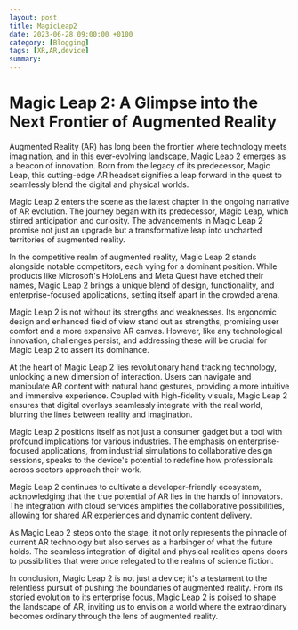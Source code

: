 ```yaml
---
layout: post
title: MagicLeap2
date: 2023-06-28 09:00:00 +0100
category: [Blogging]
tags: [XR,AR,device]
summary:
---
```


# Magic Leap 2: A Glimpse into the Next Frontier of Augmented Reality

Augmented Reality (AR) has long been the frontier where technology meets imagination, and in this ever-evolving landscape, Magic Leap 2 emerges as a beacon of innovation. Born from the legacy of its predecessor, Magic Leap, this cutting-edge AR headset signifies a leap forward in the quest to seamlessly blend the digital and physical worlds.

Magic Leap 2 enters the scene as the latest chapter in the ongoing narrative of AR evolution. The journey began with its predecessor, Magic Leap, which stirred anticipation and curiosity. The advancements in Magic Leap 2 promise not just an upgrade but a transformative leap into uncharted territories of augmented reality.

In the competitive realm of augmented reality, Magic Leap 2 stands alongside notable competitors, each vying for a dominant position. While products like Microsoft's HoloLens and Meta Quest have etched their names, Magic Leap 2 brings a unique blend of design, functionality, and enterprise-focused applications, setting itself apart in the crowded arena.

Magic Leap 2 is not without its strengths and weaknesses. Its ergonomic design and enhanced field of view stand out as strengths, promising user comfort and a more expansive AR canvas. However, like any technological innovation, challenges persist, and addressing these will be crucial for Magic Leap 2 to assert its dominance.

At the heart of Magic Leap 2 lies revolutionary hand tracking technology, unlocking a new dimension of interaction. Users can navigate and manipulate AR content with natural hand gestures, providing a more intuitive and immersive experience. Coupled with high-fidelity visuals, Magic Leap 2 ensures that digital overlays seamlessly integrate with the real world, blurring the lines between reality and imagination.

Magic Leap 2 positions itself as not just a consumer gadget but a tool with profound implications for various industries. The emphasis on enterprise-focused applications, from industrial simulations to collaborative design sessions, speaks to the device's potential to redefine how professionals across sectors approach their work.

Magic Leap 2 continues to cultivate a developer-friendly ecosystem, acknowledging that the true potential of AR lies in the hands of innovators. The integration with cloud services amplifies the collaborative possibilities, allowing for shared AR experiences and dynamic content delivery.

As Magic Leap 2 steps onto the stage, it not only represents the pinnacle of current AR technology but also serves as a harbinger of what the future holds. The seamless integration of digital and physical realities opens doors to possibilities that were once relegated to the realms of science fiction.

In conclusion, Magic Leap 2 is not just a device; it's a testament to the relentless pursuit of pushing the boundaries of augmented reality. From its storied evolution to its enterprise focus, Magic Leap 2 is poised to shape the landscape of AR, inviting us to envision a world where the extraordinary becomes ordinary through the lens of augmented reality.
